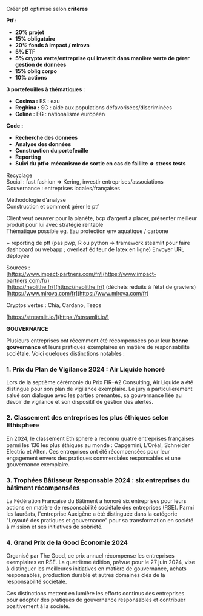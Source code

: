 Créer ptf optimisé selon **critères** 

**Ptf :** 

- **20% projet**  
- **15% obligataire**   
- **20% fonds à impact / mirova**  
- **5% ETF**  
- **5% crypto verte/entreprise qui investit dans manière verte de gérer gestion de données**  
- **15% oblig corpo**  
- **10% actions** 

**3 portefeuilles à thématiques :** 

- **Cosima :** ES : eau  
- **Reghina :** SG : aide aux populations défavorisées/discriminées  
- **Coline :** EG : nationalisme européen 

**Code :** 

- **Recherche des données**  
- **Analyse des données**  
- **Construction du portefeuille**   
- **Reporting**   
- **Suivi du ptf=\> mécanisme de sortie en cas de faillite \=\> stress tests**

Recyclage   
Social : fast fashion \=\> Kering, investir entreprises/associations  
Gouvernance : entreprises locales/françaises

Méthodologie d’analyse  
Construction et comment gérer le ptf

Client veut oeuvrer pour la planète, bcp d’argent à placer, présenter meilleur produit pour lui avec stratégie rentable  
Thématique possible eg. Eau protection env aquatique / carbone

\+ reporting de ptf (pas pwp, R ou python \=\> framework steamlit pour faire dashboard ou webapp ; overleaf éditeur de latex en ligne) Envoyer URL déployée

Sources :   
[https://www.impact-partners.com/fr/](https://www.impact-partners.com/fr/)      
[https://neolithe.fr/](https://neolithe.fr/)    (déchets réduits à l’état de graviers)  
[https://www.mirova.com/fr](https://www.mirova.com/fr)

Cryptos vertes : Chia, Cardano, Tezos

[https://streamlit.io/](https://streamlit.io/)

**GOUVERNANCE** 

Plusieurs entreprises ont récemment été récompensées pour leur **bonne gouvernance** et leurs pratiques exemplaires en matière de responsabilité sociétale. Voici quelques distinctions notables :

### **1\. Prix du Plan de Vigilance 2024 : Air Liquide honoré**

Lors de la septième cérémonie du Prix FIR–A2 Consulting, Air Liquide a été distingué pour son plan de vigilance exemplaire. Le jury a particulièrement salué son dialogue avec les parties prenantes, sa gouvernance liée au devoir de vigilance et son dispositif de gestion des alertes. 

### **2\. Classement des entreprises les plus éthiques selon Ethisphere**

En 2024, le classement Ethisphere a reconnu quatre entreprises françaises parmi les 136 les plus éthiques au monde : Capgemini, L'Oréal, Schneider Electric et Alten. Ces entreprises ont été récompensées pour leur engagement envers des pratiques commerciales responsables et une gouvernance exemplaire. 

### **3\. Trophées Bâtisseur Responsable 2024 : six entreprises du bâtiment récompensées**

La Fédération Française du Bâtiment a honoré six entreprises pour leurs actions en matière de responsabilité sociétale des entreprises (RSE). Parmi les lauréats, l'entreprise Auxigène a été distinguée dans la catégorie "Loyauté des pratiques et gouvernance" pour sa transformation en société à mission et ses initiatives de sobriété. 

### **4\. Grand Prix de la Good Économie 2024**

Organisé par The Good, ce prix annuel récompense les entreprises exemplaires en RSE. La quatrième édition, prévue pour le 27 juin 2024, vise à distinguer les meilleures initiatives en matière de gouvernance, achats responsables, production durable et autres domaines clés de la responsabilité sociétale. 

Ces distinctions mettent en lumière les efforts continus des entreprises pour adopter des pratiques de gouvernance responsables et contribuer positivement à la société.

